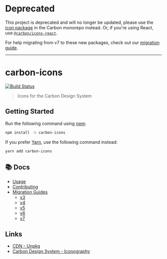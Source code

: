 # Deprecated

This project is deprecated and will no longer be updated, please use the [icon package](https://github.com/carbon-design-system/carbon/tree/master/packages/icons) in the Carbon monorepo instead. Or, if you're using React, use [`@carbon/icons-react`](https://github.com/carbon-design-system/carbon/tree/master/packages/icons-react).

For help migrating from v7 to these new packages, check out our [migration guide](https://github.com/carbon-design-system/carbon/blob/master/docs/migration/10.x-icons.md).

---

# carbon-icons

[![Build Status](https://travis-ci.org/carbon-design-system/carbon-icons.svg?branch=master)](https://travis-ci.org/carbon-design-system/carbon-icons)

> Icons for the Carbon Design System

## Getting Started

Run the following command using [npm](https://www.npmjs.com/):

```bash
npm install -S carbon-icons
```

If you prefer [Yarn](https://yarnpkg.com/en/), use the following command instead:

```bash
yarn add carbon-icons
```

## :books: Docs

- [Usage](https://github.com/carbon-design-system/carbon-icons/blob/master/docs/usage.md)
- [Contributing](https://github.com/carbon-design-system/carbon-icons/blob/master/.github/CONTRIBUTING.md)
- [Migration Guides](https://github.com/carbon-design-system/carbon-icons/tree/master/docs/migration-guides)
  - [v3](https://github.com/carbon-design-system/carbon-icons/tree/master/docs/migration-guides/migration-v3.md)
  - [v4](https://github.com/carbon-design-system/carbon-icons/tree/master/docs/migration-guides/migration-v4.md)
  - [v5](https://github.com/carbon-design-system/carbon-icons/tree/master/docs/migration-guides/migration-v5.md)
  - [v6](https://github.com/carbon-design-system/carbon-icons/tree/master/docs/migration-guides/migration-v6.md)
  - [v7](https://github.com/carbon-design-system/carbon-icons/tree/master/docs/migration-guides/migration-v7.md)

## Links

- [CDN - Unpkg](https://unpkg.com/carbon-icons/dist/)
- [Carbon Design System - Iconography](http://carbondesignsystem.com/guidelines/iconography/library)

